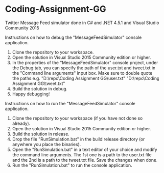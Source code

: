 # Coding-Assignment-GG
Twitter Message Feed simulator done in C# and .NET 4.5.1 and Visual Studio Community 2015

Instructions on how to debug the "MessageFeedSimulator" console application.

1. Clone the repository to your workspace.
2. Open the solution in Visual Studio 2015 Community edition or higher.
3. In the properties of the "MessageFeedSimulator" console project, under the Debug tab, you can specify the path of the user.txt and tweet.txt in the "Command line arguments" input box. Make sure to double quote the paths e.g. "D:\repo\Coding Assignment GG\user.txt" "D:\repo\Coding Assignment GG\tweet.txt"
4. Build the solution in debug.
5. Happy debugging!

Instructions on how to run the "MessageFeedSimulator" console application.

1. Clone the repository to your workspace (if you have not done so already).
2. Open the solution in Visual Studio 2015 Community edition or higher.
3. Build the solution in release.
4. Drop the file "RunSimulation.bat" in the build release directory (or anywhere you place the binaries).
5. Open the "RunSimulation.bat" in a text editor of your choice and modify the command line arguments. The 1st one is a path to the user.txt file and the 2nd is a path to the tweet.txt file. Save the changes when done.
6. Run the "RunSimulation.bat" to run the console application.







